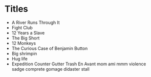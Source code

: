 # Titles

- A River Runs Through It
- Fight Club
- 12 Years a Slave
- The Big Short
- 12 Monkeys
- The Curious Case of Benjamin Button
- Big shrimpin
- Hug life
- Expedition Counter
Gutter Trash
En Avant mom ami mmm violence
sadge
comprete gomage didaster
stall
